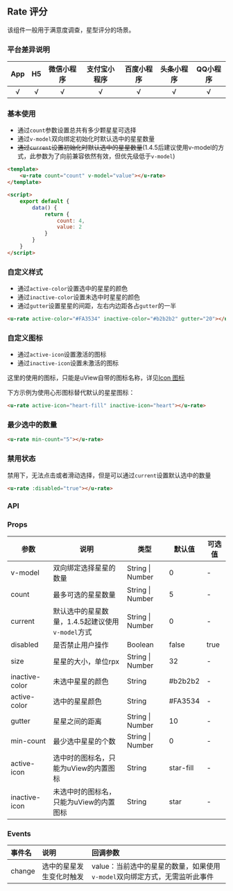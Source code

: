 ## Rate 评分 <to-api/>

<demo-model url="/pages/componentsB/rate/index"></demo-model>


该组件一般用于满意度调查，星型评分的场景。

### 平台差异说明

|App|H5|微信小程序|支付宝小程序|百度小程序|头条小程序|QQ小程序|
|:-:|:-:|:-:|:-:|:-:|:-:|:-:|
|√|√|√|√|√|√|√|

### 基本使用

- 通过`count`参数设置总共有多少颗星星可选择
- 通过`v-model`双向绑定初始化时默认选中的星星数量 <Badge text="1.4.5新增" />
- ~~通过`current`设置初始化时默认选中的星星数量~~(1.4.5后建议使用v-model的方式，此参数为了向前兼容依然有效，但优先级低于`v-model`)

```html
<template>
	<u-rate count="count" v-model="value"></u-rate>
</template>

<script>
	export default {
		data() {
			return {
				count: 4,
				value: 2
			}
		}
	}
</script>
```

### 自定义样式

- 通过`active-color`设置选中的星星的颜色
- 通过`inactive-color`设置未选中时星星的颜色
- 通过`gutter`设置星星的间距，左右内边距各占`gutter`的一半

```html
<u-rate active-color="#FA3534" inactive-color="#b2b2b2" gutter="20"></u-rate>
```

### 自定义图标

- 通过`active-icon`设置激活的图标
- 通过`inactive-icon`设置未激活的图标

这里的使用的图标，只能是uView自带的图标名称，详见[Icon 图标](/components/icon.html)  

下方示例为使用心形图标替代默认的星星图标：

```html
<u-rate active-icon="heart-fill" inactive-icon="heart"></u-rate>
```

### 最少选中的数量

```html
<u-rate min-count="5"></u-rate>
```

### 禁用状态

禁用下，无法点击或者滑动选择，但是可以通过`current`设置默认选中的数量

```html
<u-rate :disabled="true"></u-rate>
```

### API

### Props

| 参数          | 说明            | 类型            | 默认值             |  可选值   |
|-------------  |---------------- |---------------|------------------ |-------- |
| v-model <Badge text="1.4.5" /> | 双向绑定选择星星的数量 | String \| Number | 0 | - |
| count | 最多可选的星星数量 | String \| Number | 5 | - |
| current | 默认选中的星星数量，1.4.5起建议使用`v-model`方式  | String \| Number | 0 | - |
| disabled | 是否禁止用户操作 | Boolean | false | true |
| size | 星星的大小，单位rpx | String \| Number | 32 | - |
| inactive-color | 未选中星星的颜色 | String | #b2b2b2 | - |
| active-color | 选中的星星颜色 | String | #FA3534 | - |
| gutter | 星星之间的距离 | String \| Number | 10 | - |
| min-count | 最少选中星星的个数 | String \| Number | 0 | - |
| active-icon | 选中时的图标名，只能为uView的内置图标 | String | star-fill | - |
| inactive-icon | 未选中时的图标名，只能为uView的内置图标 | String | star | - |

<!-- | allow-half | 是否允许半星选择 | Boolean | false | true | -->

### Events

| 事件名 | 说明 | 回调参数 |
| :- | :- | :- |
| change | 选中的星星发生变化时触发 | value：当前选中的星星的数量，如果使用`v-model`双向绑定方式，无需监听此事件|
